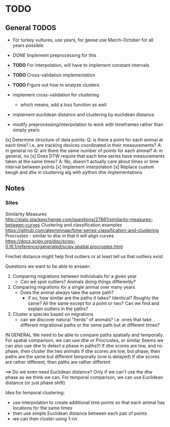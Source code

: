 # TODO

## General TODOS
- For turkey vultures, use years, for geese use March-October for all years possible
- *DONE* Implement preprocessing for this
- **TODO** For interpolation, will have to implement constant intervals
- **TODO** Cross-validation implementation

- **TODO** Figure out how to analyze clusters


- implement cross-validation for clustering
    - which means, add a loss function as well
- implement euclidean distance and clustering by euclidean distance
- modify preprocessing/interpolation to work with timeframes rather than simply years






[x] Determine structure of data points:
    Q: is there a point for each animal at each time? i.e. are tracking devices coordinated in their measurements?
    A: in general no
    Q: are there the same number of points for each animal?
    A: in general, no
[x] Does DTW require that each time series have measurements taken at the same times?
    A: No, doesn't actually care about times or time interval between points
[x] Implement interpolation
[x] Replace custom keogh and dtw in clustering alg with python dtw implementations


## Notes

### Sites
Similarity Measures
http://stats.stackexchange.com/questions/27861/similarity-measures-between-curves
Clustering and classification examples
https://github.com/alexminnaar/time-series-classification-and-clustering
Procrustes - similar to dtw in that it will align curves
https://docs.scipy.org/doc/scipy-0.16.1/reference/generated/scipy.spatial.procrustes.html

Frechet distance might help find outliers or at least tell us that outliers exist

Questions we want to be able to answer:
1. Comparing migrations between individuals for a given year
    - Can we spot outliers? Animals doing things differently?
2. Comparing migrations for a single animal over many years
    - Does the animal always take the same path?
        - if so, how similar are the paths it takes? Identical? Roughly the same?
        All the same except for a point or two? Can we find and explain outliers in the paths?
3. Cluster a species based on migrations
    - can we discover natural "herds" of animals? i.e. ones that take different
    migrational paths or the same path but at different times?

IN GENERAL
We need to be able to compare paths spatially and temporally.
For spatial comparison, we can use dtw or Procrustes, or similar
    Seems we can also use dtw to detect a phase in paths!!!
If dtw scores are low, and no phase, then cluster the two animals
If dtw scores are low, but phase, then paths are the same but different temporally (one is delayed)
If dtw scores are rather different, then paths are rather different

==> Do we even need Euclidean distance? Only if we can't use the dtw phase as we think we can.
For temporal comparison, we can use Euclidean distance (or just phase shift)

Idea for temporal clustering:
- use interpolation to create additional time points so that each animal has locations for the same times
- then use simple Euclidean distance between each pair of points
- we can then cluster using 1-nn
